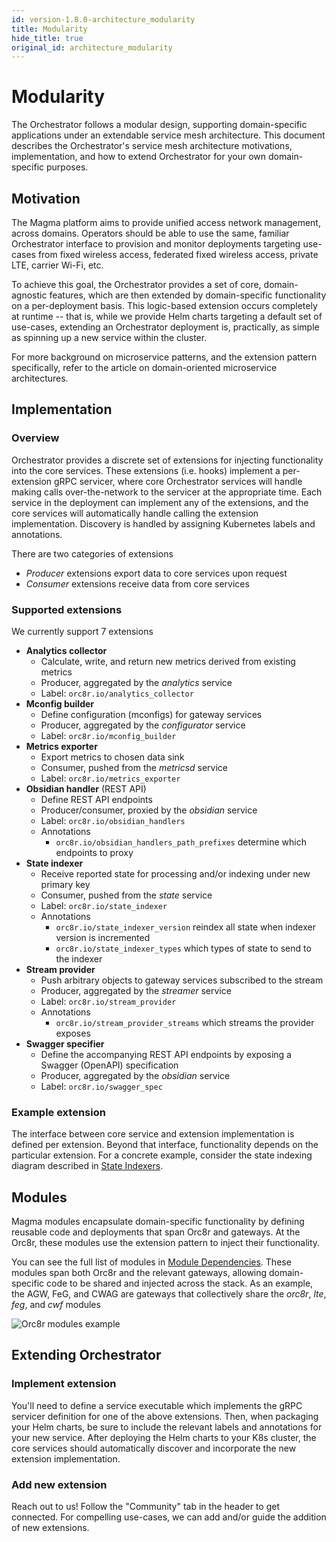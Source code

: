 ```yaml
---
id: version-1.8.0-architecture_modularity
title: Modularity
hide_title: true
original_id: architecture_modularity
---
```


# Modularity

The Orchestrator follows a modular design, supporting domain-specific applications under an extendable service mesh architecture. This document describes the Orchestrator's service mesh architecture motivations, implementation, and how to extend Orchestrator for your own domain-specific purposes.

## Motivation

The Magma platform aims to provide unified access network management, across domains. Operators should be able to use the same, familiar Orchestrator interface to provision and monitor deployments targeting use-cases from fixed wireless access, federated fixed wireless access, private LTE, carrier Wi-Fi, etc.

To achieve this goal, the Orchestrator provides a set of core, domain-agnostic features, which are then extended by domain-specific functionality on a per-deployment basis. This logic-based extension occurs completely at runtime -- that is, while we provide Helm charts targeting a default set of use-cases, extending an Orchestrator deployment is, practically, as simple as spinning up a new service within the cluster.

For more background on microservice patterns, and the extension pattern specifically, refer to the article on domain-oriented microservice architectures.

## Implementation

### Overview

Orchestrator provides a discrete set of extensions for injecting functionality into the core services. These extensions (i.e. hooks) implement a per-extension gRPC servicer, where core Orchestrator services will handle making calls over-the-network to the servicer at the appropriate time. Each service in the deployment can implement any of the extensions, and the core services will automatically handle calling the extension implementation. Discovery is handled by assigning Kubernetes labels and annotations.

There are two categories of extensions

- *Producer* extensions export data to core services upon request
- *Consumer* extensions receive data from core services

### Supported extensions

We currently support 7 extensions

- **Analytics collector**
    - Calculate, write, and return new metrics derived from existing metrics
    - Producer, aggregated by the *analytics* service
    - Label: `orc8r.io/analytics_collector`
- **Mconfig builder**
    - Define configuration (mconfigs) for gateway services
    - Producer, aggregated by the *configurator* service
    - Label: `orc8r.io/mconfig_builder`
- **Metrics exporter**
    - Export metrics to chosen data sink
    - Consumer, pushed from the *metricsd* service
    - Label: `orc8r.io/metrics_exporter`
- **Obsidian handler** (REST API)
    - Define REST API endpoints
    - Producer/consumer, proxied by the *obsidian* service
    - Label: `orc8r.io/obsidian_handlers`
    - Annotations
        - `orc8r.io/obsidian_handlers_path_prefixes` determine which endpoints to proxy
- **State indexer**
    - Receive reported state for processing and/or indexing under new primary key
    - Consumer, pushed from the *state* service
    - Label: `orc8r.io/state_indexer`
    - Annotations
        - `orc8r.io/state_indexer_version` reindex all state when indexer version is incremented
        - `orc8r.io/state_indexer_types` which types of state to send to the indexer
- **Stream provider**
    - Push arbitrary objects to gateway services subscribed to the stream
    - Producer, aggregated by the *streamer* service
    - Label: `orc8r.io/stream_provider`
    - Annotations
        - `orc8r.io/stream_provider_streams` which streams the provider exposes
- **Swagger specifier**
    - Define the accompanying REST API endpoints by exposing a Swagger (OpenAPI) specification
    - Producer, aggregated by the *obsidian* service
    - Label: `orc8r.io/swagger_spec`

### Example extension

The interface between core service and extension implementation is defined per extension. Beyond that interface, functionality depends on the particular extension. For a concrete example, consider the state indexing diagram described in [State Indexers](./dev_indexers.md).

## Modules

Magma modules encapsulate domain-specific functionality by defining reusable code and deployments that span Orc8r and gateways. At the Orc8r, these modules use the extension pattern to inject their functionality.

You can see the full list of modules in [Module Dependencies](./dev_dependencies.md). These modules span both Orc8r and the relevant gateways, allowing domain-specific code to be shared and injected across the stack. As an example, the AGW, FeG, and CWAG are gateways that collectively share the *orc8r*, *lte*, *feg*, and *cwf* modules

![Orc8r modules example](../../../docs/assets/orc8r/magma_modules.png)

## Extending Orchestrator

### Implement extension

You'll need to define a service executable which implements the gRPC servicer definition for one of the above extensions. Then, when packaging your Helm charts, be sure to include the relevant labels and annotations for your new service. After deploying the Helm charts to your K8s cluster, the core services should automatically discover and incorporate the new extension implementation.

### Add new extension

Reach out to us! Follow the "Community" tab in the header to get connected. For compelling use-cases, we can add and/or guide the addition of new extensions.
